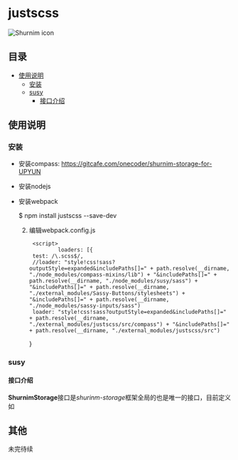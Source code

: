 # justscss

![Shurnim icon](http://cocoscript.com/miofront/images/me.png)

## 目录

* [使用说明](#使用说明)
  * [安装](#安装)
  * [susy](#susy)
  	* [接口介绍](#接口介绍)


<a name="使用说明"></a>
## 使用说明

<a name="安装"></a>
### 安装

* 安装compass: <https://gitcafe.com/onecoder/shurnim-storage-for-UPYUN>

* 安装nodejs

* 安装webpack

	
	$ npm install justscss --save-dev
	
								

	2. 编辑webpack.config.js
	
			<script>
			        loaders: [{
            test: /\.scss$/,
            //loader: "style!css!sass?outputStyle=expanded&includePaths[]=" + path.resolve(__dirname, "./node_modules/compass-mixins/lib") + "&includePaths[]=" + path.resolve(__dirname, "./node_modules/susy/sass") + "&includePaths[]=" + path.resolve(__dirname, "./external_modules/Sassy-Buttons/stylesheets") + "&includePaths[]=" + path.resolve(__dirname, "./node_modules/sassy-inputs/sass")
            loader: "style!css!sass?outputStyle=expanded&includePaths[]=" + path.resolve(__dirname, "./external_modules/justscss/src/compass") + "&includePaths[]=" + path.resolve(__dirname, "./external_modules/justscss/src")

        }
			</script>

	
<a name="sussy"></a>
### susy

<a name="接口介绍"></a>
#### 接口介绍

**ShurnimStorage**接口是*shurinm-storage*框架全局的也是唯一的接口，目前定义如

## 其他

未完待续



